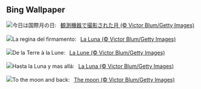 ## Bing Wallpaper
![](https://www.bing.com/th?id=OHR.MineralMoon_JA-JP2878137098_UHD.jpg&w=1000)今日は国際月の日:&nbsp;&ensp;[観測機器で撮影された月 (© Victor Blum/Getty Images)](https://www.bing.com/th?id=OHR.MineralMoon_JA-JP2878137098_UHD.jpg)
<br><br/>
![](https://www.bing.com/th?id=OHR.MineralMoon_IT-IT2334790788_UHD.jpg&w=1000)La regina del firmamento:&nbsp;&ensp;[La Luna (© Victor Blum/Getty Images)](https://www.bing.com/th?id=OHR.MineralMoon_IT-IT2334790788_UHD.jpg)
<br><br/>
![](https://www.bing.com/th?id=OHR.MineralMoon_FR-FR0840269185_UHD.jpg&w=1000)De la Terre à la Lune:&nbsp;&ensp;[La Lune  (© Victor Blum/Getty Images)](https://www.bing.com/th?id=OHR.MineralMoon_FR-FR0840269185_UHD.jpg)
<br><br/>
![](https://www.bing.com/th?id=OHR.MineralMoon_ES-ES8732088445_UHD.jpg&w=1000)Hasta la Luna y mas allá:&nbsp;&ensp;[La Luna (© Victor Blum/Getty Images)](https://www.bing.com/th?id=OHR.MineralMoon_ES-ES8732088445_UHD.jpg)
<br><br/>
![](https://www.bing.com/th?id=OHR.MineralMoon_EN-GB7656393830_UHD.jpg&w=1000)To the moon and back:&nbsp;&ensp;[The moon (© Victor Blum/Getty Images)](https://www.bing.com/th?id=OHR.MineralMoon_EN-GB7656393830_UHD.jpg)
<br><br/>
